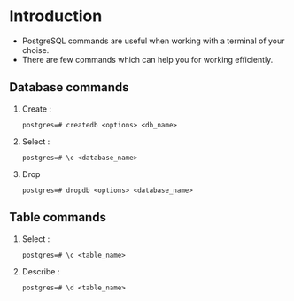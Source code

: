 # Introduction

- PostgreSQL commands are useful when working with a terminal of your choise.
- There are few commands which can help you for working efficiently.

## Database commands

1. Create :

   ```postgres
   postgres=# createdb <options> <db_name>
   ```

2. Select :

   ```postgres
   postgres=# \c <database_name>
   ```

3. Drop

   ```postgres
   postgres=# dropdb <options> <database_name>
   ```

## Table commands

1. Select :

   ```postgres
   postgres=# \c <table_name>
   ```

2. Describe :

   ```postgres
   postgres=# \d <table_name>
   ```
